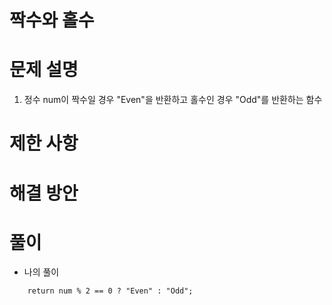 # 짝수와 홀수

# 문제 설명

1. 정수 num이 짝수일 경우 "Even"을 반환하고 홀수인 경우 "Odd"를 반환하는 함수

# 제한 사항

# 해결 방안

# 풀이

- 나의 풀이

```
    return num % 2 == 0 ? "Even" : "Odd";

```